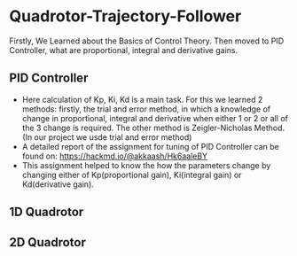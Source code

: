 # Quadrotor-Trajectory-Follower
Firstly, We Learned about the Basics of Control Theory. Then moved to PID Controller, what are proportional, integral and derivative gains.
## PID Controller
* Here calculation of Kp, Ki, Kd is a main task. For this we learned 2 methods: firstly, the trial and error method, in which a knowledge of change in proportional, integral and derivative when either 1 or 2 or all of the 3 change is required. The other method is Zeigler-Nicholas Method. (In our project we usde trial and error method)<br />
* A detailed report of the assignment for tuning of PID Controller can be found on: https://hackmd.io/@akkaash/Hk6aaleBY <br />
* This assignment helped to know the how the parameters change by changing either of Kp(proportional gain), Ki(integral gain) or Kd(derivative gain).
## 1D Quadrotor

## 2D Quadrotor
